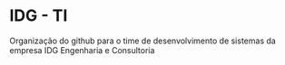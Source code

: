 # IDG - TI


Organização do github para o time de desenvolvimento de sistemas da empresa IDG Engenharia e Consultoria

